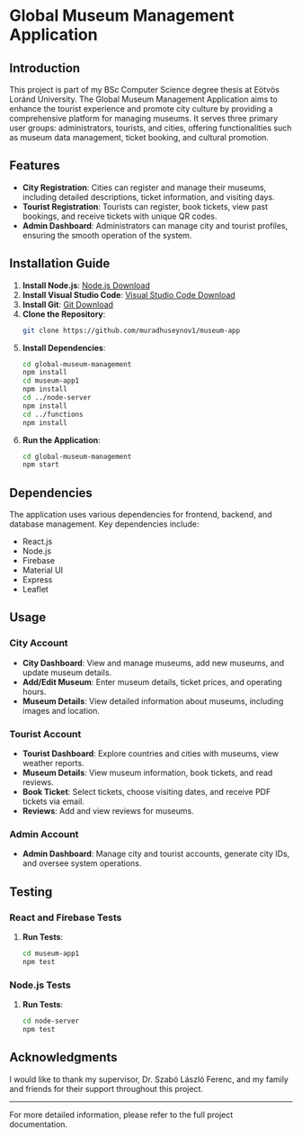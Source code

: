 # Global Museum Management Application

## Introduction
This project is part of my BSc Computer Science degree thesis at Eötvös Loránd University. The Global Museum Management Application aims to enhance the tourist experience and promote city culture by providing a comprehensive platform for managing museums. It serves three primary user groups: administrators, tourists, and cities, offering functionalities such as museum data management, ticket booking, and cultural promotion.

## Features
- **City Registration**: Cities can register and manage their museums, including detailed descriptions, ticket information, and visiting days.
- **Tourist Registration**: Tourists can register, book tickets, view past bookings, and receive tickets with unique QR codes.
- **Admin Dashboard**: Administrators can manage city and tourist profiles, ensuring the smooth operation of the system.

## Installation Guide
1. **Install Node.js**: [Node.js Download](https://nodejs.org/en/download)
2. **Install Visual Studio Code**: [Visual Studio Code Download](https://code.visualstudio.com/download)
3. **Install Git**: [Git Download](https://git-scm.com/downloads)
4. **Clone the Repository**:
    ```bash
    git clone https://github.com/muradhuseynov1/museum-app
    ```
5. **Install Dependencies**:
    ```bash
    cd global-museum-management
    npm install
    cd museum-app1
    npm install
    cd ../node-server
    npm install
    cd ../functions
    npm install
    ```
6. **Run the Application**:
    ```bash
    cd global-museum-management
    npm start
    ```

## Dependencies
The application uses various dependencies for frontend, backend, and database management. Key dependencies include:
- React.js
- Node.js
- Firebase
- Material UI
- Express
- Leaflet

## Usage
### City Account
- **City Dashboard**: View and manage museums, add new museums, and update museum details.
- **Add/Edit Museum**: Enter museum details, ticket prices, and operating hours.
- **Museum Details**: View detailed information about museums, including images and location.

### Tourist Account
- **Tourist Dashboard**: Explore countries and cities with museums, view weather reports.
- **Museum Details**: View museum information, book tickets, and read reviews.
- **Book Ticket**: Select tickets, choose visiting dates, and receive PDF tickets via email.
- **Reviews**: Add and view reviews for museums.

### Admin Account
- **Admin Dashboard**: Manage city and tourist accounts, generate city IDs, and oversee system operations.

## Testing
### React and Firebase Tests
1. **Run Tests**:
    ```bash
    cd museum-app1
    npm test
    ```

### Node.js Tests
1. **Run Tests**:
    ```bash
    cd node-server
    npm test
    ```

## Acknowledgments
I would like to thank my supervisor, Dr. Szabó László Ferenc, and my family and friends for their support throughout this project.

---

For more detailed information, please refer to the full project documentation.
